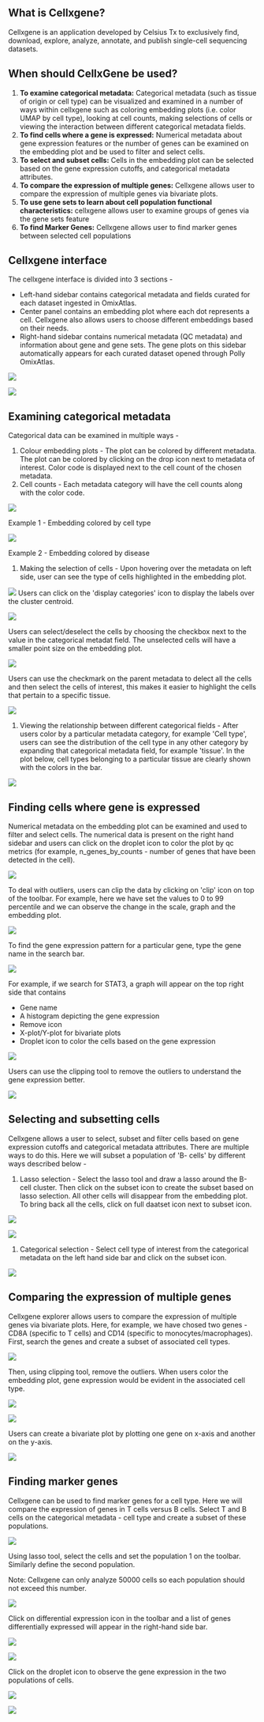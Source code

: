 ## What is Cellxgene?

Cellxgene is an application developed by Celsius Tx to exclusively find, download, explore, analyze, annotate, and publish single-cell sequencing datasets.

## When should CellxGene be used?

1. **To examine categorical metadata:** Categorical metadata (such as tissue of origin or cell type) can be visualized and examined in a number of ways within cellxgene such as coloring embedding plots (i.e. color UMAP by cell type), looking at cell counts, making selections of cells or viewing the interaction between different categorical metadata fields.
2. **To find cells where a gene is expressed:** Numerical metadata about gene expression features or the number of genes can be examined on the embedding plot and be used to filter and select cells.
3. **To select and subset cells:** Cells in the embedding plot can be selected based on the gene expression cutoffs, and categorical metadata attributes.
4. **To compare the expression of multiple genes:** Cellxgene allows user to compare the expression of multiple genes via bivariate plots.
5. **To use gene sets to learn about cell population functional characteristics:** cellxgene allows user to examine groups of genes via the gene sets feature
6. **To find Marker Genes:** Cellxgene allows user to find marker genes between selected cell populations

## Cellxgene interface

The cellxgene interface is divided into 3 sections -

- Left-hand sidebar contains categorical metadata and fields curated for each dataset ingested in OmixAtlas.
- Center panel contains an embedding plot where each dot represents a cell. Cellxgene also allows users to choose different embeddings based on their needs.
- Right-hand sidebar contains numerical metadata (QC metadata) and information about gene and gene sets. The gene plots on this sidebar automatically appears for each curated dataset opened through Polly OmixAtlas.

![](RackMultipart20230318-1-tfv7xc_html_4c8fee45bc87872b.png)

![](RackMultipart20230318-1-tfv7xc_html_92048e632e84f32d.png)

## Examining categorical metadata

Categorical data can be examined in multiple ways -

1. Colour embedding plots - The plot can be colored by different metadata. The plot can be colored by clicking on the drop icon next to metadata of interest. Color code is displayed next to the cell count of the chosen metadata.
2. Cell counts - Each metadata category will have the cell counts along with the color code.

![](RackMultipart20230318-1-tfv7xc_html_6e4f951546772a4e.png)

Example 1 - Embedding colored by cell type

![](RackMultipart20230318-1-tfv7xc_html_f5f5578867e8ebf.png)

Example 2 - Embedding colored by disease

1. Making the selection of cells - Upon hovering over the metadata on left side, user can see the type of cells highlighted in the embedding plot.

![](RackMultipart20230318-1-tfv7xc_html_1097b287dbb99187.png) Users can click on the 'display categories' icon to display the labels over the cluster centroid.

![](RackMultipart20230318-1-tfv7xc_html_e9033ddf6e8bb649.png)

Users can select/deselect the cells by choosing the checkbox next to the value in the categorical metadat field. The unselected cells will have a smaller point size on the embedding plot.

![](RackMultipart20230318-1-tfv7xc_html_cac9c638004bf8aa.png)

Users can use the checkmark on the parent metadata to delect all the cells and then select the cells of interest, this makes it easier to highlight the cells that pertain to a specific tissue.

![](RackMultipart20230318-1-tfv7xc_html_f7c290c8a64b9f8.png)

1. Viewing the relationship between different categorical fields - After users color by a particular metadata category, for example 'Cell type', users can see the distribution of the cell type in any other category by expanding that categorical metadata field, for example 'tissue'. In the plot below, cell types belonging to a particular tissue are clearly shown with the colors in the bar.

![](RackMultipart20230318-1-tfv7xc_html_976292bf023d8448.png)

## Finding cells where gene is expressed

Numerical metadata on the embedding plot can be examined and used to filter and select cells. The numerical data is present on the right hand sidebar and users can click on the droplet icon to color the plot by qc metrics (for example, n\_genes\_by\_counts - number of genes that have been detected in the cell).

![](RackMultipart20230318-1-tfv7xc_html_177cae3eca678924.png)

To deal with outliers, users can clip the data by clicking on 'clip' icon on top of the toolbar. For example, here we have set the values to 0 to 99 percentile and we can observe the change in the scale, graph and the embedding plot.

![](RackMultipart20230318-1-tfv7xc_html_d1ca9b96faa2ade8.png)

To find the gene expression pattern for a particular gene, type the gene name in the search bar.

![](RackMultipart20230318-1-tfv7xc_html_a2443f582b31deb9.png)

For example, if we search for STAT3, a graph will appear on the top right side that contains

- Gene name
- A histogram depicting the gene expression
- Remove icon
- X-plot/Y-plot for bivariate plots
- Droplet icon to color the cells based on the gene expression

![](RackMultipart20230318-1-tfv7xc_html_462af765b244cf9a.png)

Users can use the clipping tool to remove the outliers to understand the gene expression better.

![](RackMultipart20230318-1-tfv7xc_html_44909d1edfde7c30.png)

## Selecting and subsetting cells

Cellxgene allows a user to select, subset and filter cells based on gene expression cutoffs and categorical metadata attributes. There are multiple ways to do this. Here we will subset a population of 'B- cells' by different ways described below -

1. Lasso selection - Select the lasso tool and draw a lasso around the B-cell cluster. Then click on the subset icon to create the subset based on lasso selection. All other cells will disappear from the embedding plot. To bring back all the cells, click on full daatset icon next to subset icon.

![](RackMultipart20230318-1-tfv7xc_html_d0901f208c9c8520.png)

![](RackMultipart20230318-1-tfv7xc_html_bfb9be3814abaa10.png)

1. Categorical selection - Select cell type of interest from the categorical metadata on the left hand side bar and click on the subset icon.

![](RackMultipart20230318-1-tfv7xc_html_708fbec566af7c1a.png)

## Comparing the expression of multiple genes

Cellxgene explorer allows users to compare the expression of multiple genes via bivariate plots. Here, for example, we have chosed two genes - CD8A (specific to T cells) and CD14 (specific to monocytes/macrophages). First, search the genes and create a subset of associated cell types.

![](RackMultipart20230318-1-tfv7xc_html_a6e0bd275767df6f.png)

Then, using clipping tool, remove the outliers. When users color the embedding plot, gene expression would be evident in the associated cell type.

![](RackMultipart20230318-1-tfv7xc_html_3783318e7aa04eba.png)

![](RackMultipart20230318-1-tfv7xc_html_6eca7222e6f34841.png)

Users can create a bivariate plot by plotting one gene on x-axis and another on the y-axis.

![](RackMultipart20230318-1-tfv7xc_html_75774f537f7901c9.png)

## Finding marker genes

Cellxgene can be used to find marker genes for a cell type. Here we will compare the expression of genes in T cells versus B cells. Select T and B cells on the categorical metadata - cell type and create a subset of these populations.

![](RackMultipart20230318-1-tfv7xc_html_40741c5b234b177c.png)

Using lasso tool, select the cells and set the population 1 on the toolbar. Similarly define the second population.

Note: Cellxgene can only analyze 50000 cells so each population should not exceed this number.

![](RackMultipart20230318-1-tfv7xc_html_41cb367fed645743.png)

Click on differential expression icon in the toolbar and a list of genes differentially expressed will appear in the right-hand side bar.

![](RackMultipart20230318-1-tfv7xc_html_a0ffe4c1996ea849.png)

![](RackMultipart20230318-1-tfv7xc_html_f68aa9f141ffe8b9.png)

Click on the droplet icon to observe the gene expression in the two populations of cells.

![](RackMultipart20230318-1-tfv7xc_html_4656ba7df37ab547.png)

![](RackMultipart20230318-1-tfv7xc_html_d3b3ab9ccdc36449.png)
